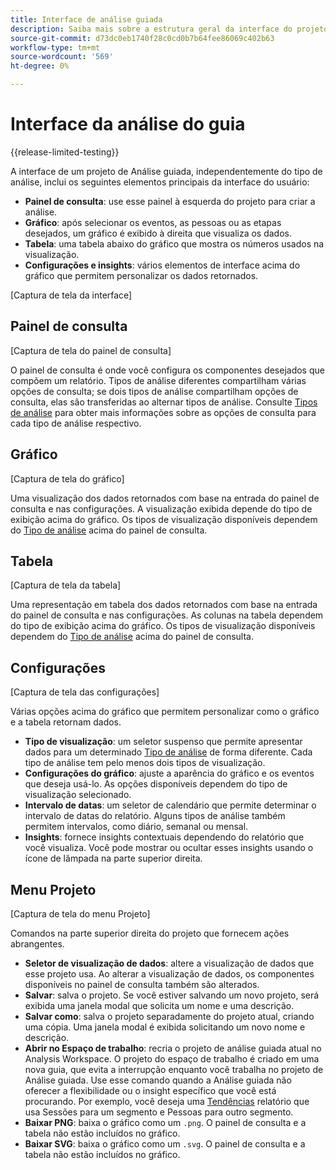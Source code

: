 ```yaml
---
title: Interface de análise guiada
description: Saiba mais sobre a estrutura geral da interface do projeto de análise guiada.
source-git-commit: d73dc0eb1740f28c0cd0b7b64fee86069c402b63
workflow-type: tm+mt
source-wordcount: '569'
ht-degree: 0%

---
```


# Interface da análise do guia

{{release-limited-testing}}

A interface de um projeto de Análise guiada, independentemente do tipo de análise, inclui os seguintes elementos principais da interface do usuário:

* **Painel de consulta**: use esse painel à esquerda do projeto para criar a análise.
* **Gráfico**: após selecionar os eventos, as pessoas ou as etapas desejados, um gráfico é exibido à direita que visualiza os dados.
* **Tabela**: uma tabela abaixo do gráfico que mostra os números usados na visualização.
* **Configurações e insights**: vários elementos de interface acima do gráfico que permitem personalizar os dados retornados.

[Captura de tela da interface]

## Painel de consulta

[Captura de tela do painel de consulta]

O painel de consulta é onde você configura os componentes desejados que compõem um relatório. Tipos de análise diferentes compartilham várias opções de consulta; se dois tipos de análise compartilham opções de consulta, elas são transferidas ao alternar tipos de análise. Consulte [Tipos de análise](analysis-types/overview.md) para obter mais informações sobre as opções de consulta para cada tipo de análise respectivo.

## Gráfico

[Captura de tela do gráfico]

Uma visualização dos dados retornados com base na entrada do painel de consulta e nas configurações. A visualização exibida depende do tipo de exibição acima do gráfico. Os tipos de visualização disponíveis dependem do [Tipo de análise](analysis-types/overview.md) acima do painel de consulta.

## Tabela

[Captura de tela da tabela]

Uma representação em tabela dos dados retornados com base na entrada do painel de consulta e nas configurações. As colunas na tabela dependem do tipo de exibição acima do gráfico. Os tipos de visualização disponíveis dependem do [Tipo de análise](analysis-types/overview.md) acima do painel de consulta.

## Configurações 

[Captura de tela das configurações]

Várias opções acima do gráfico que permitem personalizar como o gráfico e a tabela retornam dados.

* **Tipo de visualização**: um seletor suspenso que permite apresentar dados para um determinado [Tipo de análise](analysis-types/overview.md) de forma diferente. Cada tipo de análise tem pelo menos dois tipos de visualização.
* **Configurações do gráfico**: ajuste a aparência do gráfico e os eventos que deseja usá-lo. As opções disponíveis dependem do tipo de visualização selecionado.
* **Intervalo de datas**: um seletor de calendário que permite determinar o intervalo de datas do relatório. Alguns tipos de análise também permitem intervalos, como diário, semanal ou mensal.
* **Insights**: fornece insights contextuais dependendo do relatório que você visualiza. Você pode mostrar ou ocultar esses insights usando o ícone de lâmpada na parte superior direita.

## Menu Projeto

[Captura de tela do menu Projeto]

Comandos na parte superior direita do projeto que fornecem ações abrangentes.

* **Seletor de visualização de dados**: altere a visualização de dados que esse projeto usa. Ao alterar a visualização de dados, os componentes disponíveis no painel de consulta também são alterados.
* **Salvar**: salva o projeto. Se você estiver salvando um novo projeto, será exibida uma janela modal que solicita um nome e uma descrição.
* **Salvar como**: salva o projeto separadamente do projeto atual, criando uma cópia. Uma janela modal é exibida solicitando um novo nome e descrição.
* **Abrir no Espaço de trabalho**: recria o projeto de análise guiada atual no Analysis Workspace. O projeto do espaço de trabalho é criado em uma nova guia, que evita a interrupção enquanto você trabalha no projeto de Análise guiada. Use esse comando quando a Análise guiada não oferecer a flexibilidade ou o insight específico que você está procurando. Por exemplo, você deseja uma [Tendências](analysis-types/trends.md) relatório que usa Sessões para um segmento e Pessoas para outro segmento.
* **Baixar PNG**: baixa o gráfico como um `.png`. O painel de consulta e a tabela não estão incluídos no gráfico.
* **Baixar SVG**: baixa o gráfico como um `.svg`. O painel de consulta e a tabela não estão incluídos no gráfico.
